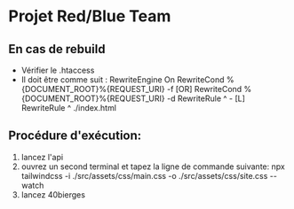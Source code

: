 # Projet Red/Blue Team

## En cas de rebuild
- Vérifier le .htaccess
- Il doit être comme suit :
    RewriteEngine On
    RewriteCond %{DOCUMENT_ROOT}%{REQUEST_URI} -f [OR]
    RewriteCond %{DOCUMENT_ROOT}%{REQUEST_URI} -d
    RewriteRule ^ - [L]
    RewriteRule ^ ./index.html
    
## Procédure d'exécution:
1. lancez l'api 
2. ouvrez un second terminal et tapez la ligne de commande suivante: npx tailwindcss -i ./src/assets/css/main.css -o ./src/assets/css/site.css --watch
1. lancez 40bierges
   
